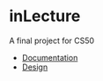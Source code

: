 inLecture
=========

A final project for CS50

- [Documentation](documentation.md)
- [Design](design.md)

